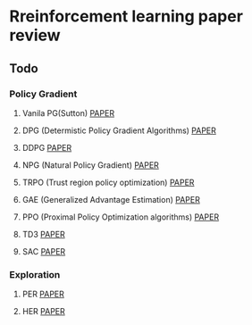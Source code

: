 # Rreinforcement learning paper review

## Todo

### Policy Gradient

1. Vanila PG(Sutton)
  [PAPER](https://proceedings.neurips.cc/paper_files/paper/1999/file/464d828b85b0bed98e80ade0a5c43b0f-Paper.pdf)
  
2. DPG (Determistic Policy Gradient Algorithms)
  [PAPER](https://proceedings.mlr.press/v32/silver14.pdf)
  
3. DDPG 
  [PAPER](https://arxiv.org/pdf/1509.02971.pdf) 
  
4. NPG (Natural Policy Gradient)
  [PAPER](https://proceedings.neurips.cc/paper_files/paper/2001/file/4b86abe48d358ecf194c56c69108433e-Paper.pdf)
  
5. TRPO (Trust region policy optimization)
  [PAPER](https://arxiv.org/pdf/1502.05477.pdf)
  
6. GAE (Generalized Advantage Estimation)
  [PAPER](https://arxiv.org/pdf/1506.02438.pdf)
  
7. PPO (Proximal Policy Optimization algorithms)
  [PAPER](https://arxiv.org/pdf/1707.06347.pdf)
  
8. TD3 
  [PAPER](https://arxiv.org/pdf/1802.09477.pdf)
  
9. SAC
  [PAPER](https://arxiv.org/pdf/1801.01290.pdf)


### Exploration

1. PER
  [PAPER](https://arxiv.org/pdf/1511.05952.pdf)

2. HER
   [PAPER](https://arxiv.org/pdf/1707.01495.pdf)
